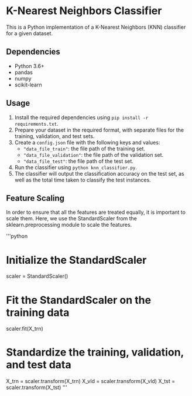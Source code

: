 # K-Nearest Neighbors Classifier

This is a Python implementation of a K-Nearest Neighbors (KNN) classifier for a given dataset. 

## Dependencies

* Python 3.6+
* pandas
* numpy
* scikit-learn

## Usage

1. Install the required dependencies using `pip install -r requirements.txt`.
2. Prepare your dataset in the required format, with separate files for the training, validation, and test sets.
3. Create a `config.json` file with the following keys and values:
   * `"data_file_train"`: the file path of the training set.
   * `"data_file_validation"`: the file path of the validation set.
   * `"data_file_test"`: the file path of the test set.
4. Run the classifier using `python knn_classifier.py`.
5. The classifier will output the classification accuracy on the test set, as well as the total time taken to classify the test instances.

## Feature Scaling
In order to ensure that all the features are treated equally, 
it is important to scale them.
Here, we use the StandardScaler from the sklearn.preprocessing module to scale the features.

'''python
# Initialize the StandardScaler
scaler = StandardScaler()

# Fit the StandardScaler on the training data
scaler.fit(X_trn)

# Standardize the training, validation, and test data
X_trn = scaler.transform(X_trn)
X_vld = scaler.transform(X_vld)
X_tst = scaler.transform(X_tst)
'''

